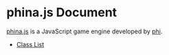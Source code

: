 # phina.js Document

[phina.js](http://phinajs.com/) is a JavaScript game engine developed by [phi](http://phiary.me/).

* [Class List](docs/class-list.md)
